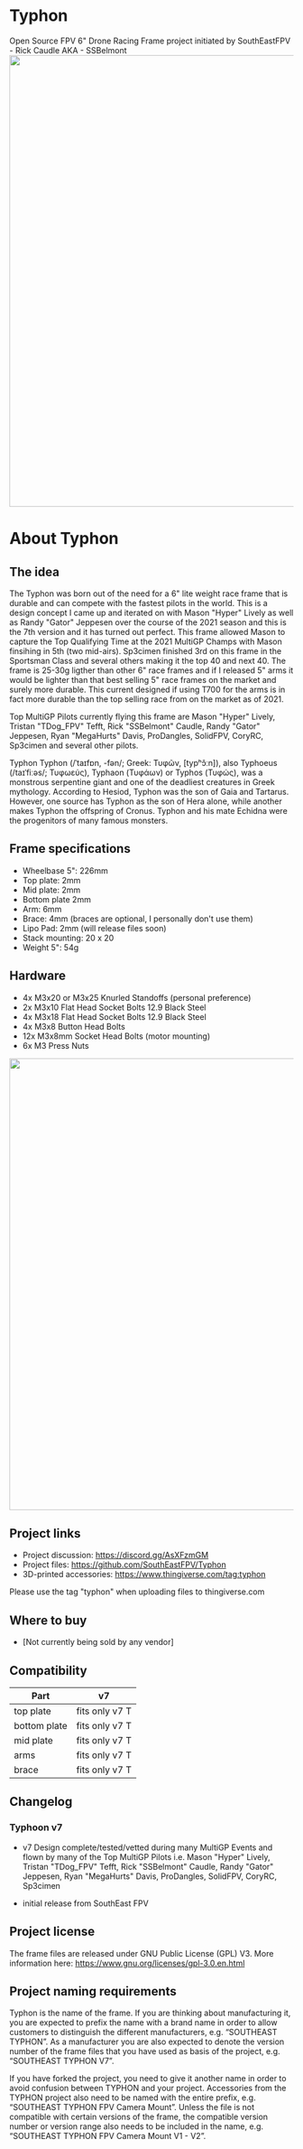 # Typhon
Open Source FPV 6" Drone Racing Frame project initiated by SouthEastFPV - Rick Caudle AKA - SSBelmont
<img src="https://github.com/SouthEastFPV/Typhon/blob/main/Images/T_v7_Assembly.jpg?raw=true" width="800">

# About Typhon
## The idea
The Typhon was born out of the need for a 6" lite weight race frame that is durable and can compete with the fastest pilots in the world.  This is a design concept I came up and iterated on with Mason "Hyper" Lively as well as Randy "Gator" Jeppesen over the course of the 2021 season and this is the 7th version and it has turned out perfect. This frame allowed Mason to capture the Top Qualifying Time at the 2021 MultiGP Champs with Mason finsihing in 5th (two mid-airs). Sp3cimen finished 3rd on this frame in the Sportsman Class and several others making it the top 40 and next 40.  The frame is 25-30g ligther than other 6" race frames and if I released 5" arms it would be lighter than that best selling 5" race frames on the market and surely more durable.  This current designed if using T700 for the arms is in fact more durable than the top selling race from on the market as of 2021.

Top MultiGP Pilots currently flying this frame are Mason "Hyper" Lively, Tristan "TDog_FPV" Tefft, Rick "SSBelmont" Caudle, Randy "Gator" Jeppesen, Ryan "MegaHurts" Davis, ProDangles, SolidFPV, CoryRC, Sp3cimen and several other pilots.

Typhon
Typhon (/ˈtaɪfɒn, -fən/; Greek: Τυφῶν, [typʰɔ̂ːn]), also Typhoeus (/taɪˈfiːəs/; Τυφωεύς), Typhaon (Τυφάων) or Typhos (Τυφώς), was a monstrous serpentine giant and one of the deadliest creatures in Greek mythology. According to Hesiod, Typhon was the son of Gaia and Tartarus. However, one source has Typhon as the son of Hera alone, while another makes Typhon the offspring of Cronus. Typhon and his mate Echidna were the progenitors of many famous monsters.

## Frame specifications
* Wheelbase 5": 226mm
* Top plate: 2mm
* Mid plate: 2mm 
* Bottom plate 2mm
* Arm: 6mm
* Brace: 4mm (braces are optional, I personally don't use them)
* Lipo Pad: 2mm (will release files soon)
* Stack mounting:  20 x 20
* Weight 5": 54g

## Hardware
* 4x M3x20 or M3x25 Knurled Standoffs  (personal preference)
* 2x M3x10 Flat Head Socket Bolts 12.9 Black Steel
* 4x M3x18 Flat Head Socket Bolts 12.9 Black Steel
* 4x M3x8 Button Head Bolts
* 12x M3x8mm Socket Head Bolts (motor mounting)
* 6x M3 Press Nuts
<img src="https://github.com/SouthEastFPV/Typhon/blob/main/Images/PressNut.JPG?raw=true" width="800">

## Project links
* Project discussion: https://discord.gg/AsXFzmGM 
* Project files: https://github.com/SouthEastFPV/Typhon
* 3D-printed accessories: https://www.thingiverse.com/tag:typhon

Please use the tag "typhon" when uploading files to thingiverse.com

## Where to buy
* [Not currently being sold by any vendor]

## Compatibility

| Part             |             v7|    
| ---------------  | ------------- |
| top plate        |fits only v7 T |         
| bottom plate     |fits only v7 T |   
| mid plate        |fits only v7 T |               
| arms             |fits only v7 T |                  
| brace            |fits only v7 T |                 

## Changelog
### Typhoon v7
* v7 Design complete/tested/vetted during many MultiGP Events and flown by many of the Top MultiGP Pilots i.e. Mason "Hyper" Lively, Tristan "TDog_FPV" Tefft, Rick "SSBelmont" Caudle, Randy "Gator" Jeppesen, Ryan "MegaHurts" Davis, ProDangles, SolidFPV, CoryRC, Sp3cimen

* initial release from SouthEast FPV

## Project license
The frame files are released under GNU Public License (GPL) V3. More information here: https://www.gnu.org/licenses/gpl-3.0.en.html 

## Project naming requirements
Typhon is the name of the frame.  If you are thinking about manufacturing it, you are expected to prefix the name with a brand name in order to allow customers to distinguish the different manufacturers, e.g. “SOUTHEAST TYPHON”. As a manufacturer you are also expected to denote the version number of the frame files that you have used as basis of the project, e.g. “SOUTHEAST TYPHON V7”. 

If you have forked the project, you need to give it another name in order to avoid confusion between TYPHON and your project.
Accessories from the TYPHON project also need to be named with the entire prefix, e.g. “SOUTHEAST TYPHON FPV Camera Mount”. Unless the file is not compatible with certain versions of the frame, the compatible version number or version range also needs to be included in the name, e.g. “SOUTHEAST TYPHON FPV Camera Mount V1 - V2”.  





